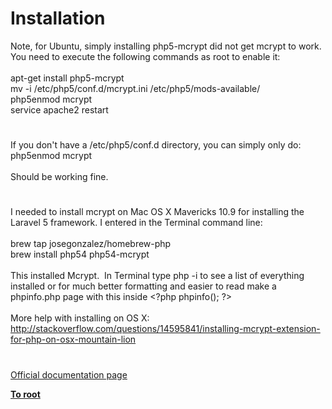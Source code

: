 # Installation




<div class="phpcode"><span class="html">
Note, for Ubuntu, simply installing php5-mcrypt did not get mcrypt to work. You need to execute the following commands as root to enable it:<br><br>apt-get install php5-mcrypt<br>mv -i /etc/php5/conf.d/mcrypt.ini /etc/php5/mods-available/<br>php5enmod mcrypt<br>service apache2 restart</span>
</div>
  

#


<div class="phpcode"><span class="html">
If you don&apos;t have a /etc/php5/conf.d directory, you can simply only do: php5enmod mcrypt<br><br>Should be working fine.</span>
</div>
  

#


<div class="phpcode"><span class="html">
I needed to install mcrypt on Mac OS X Mavericks 10.9 for installing the Laravel 5 framework. I entered in the Terminal command line:<br><br>brew tap josegonzalez/homebrew-php<br>brew install php54 php54-mcrypt<br><br>This installed Mcrypt.&#xA0; In Terminal type php -i to see a list of everything installed or for much better formatting and easier to read make a phpinfo.php page with this inside <span class="default">&lt;?php phpinfo</span><span class="keyword">(); </span><span class="default">?&gt;</span>&#xA0; <br><br>More help with installing on OS X:<br><a href="http://stackoverflow.com/questions/14595841/installing-mcrypt-extension-for-php-on-osx-mountain-lion" rel="nofollow" target="_blank">http://stackoverflow.com/questions/14595841/installing-mcrypt-extension-for-php-on-osx-mountain-lion</a></span>
</div>
  

#

[Official documentation page](https://www.php.net/manual/en/mcrypt.installation.php)

**[To root](/README.md)**